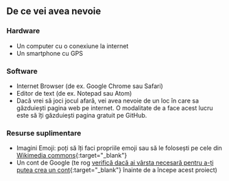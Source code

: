## De ce vei avea nevoie

### Hardware

+ Un computer cu o conexiune la internet
+ Un smartphone cu GPS

### Software

+ Internet Browser (de ex. Google Chrome sau Safari)
+ Editor de text (de ex. Notepad sau Atom)
+ Dacă vrei să joci jocul afară, vei avea nevoie de un loc în care sa găzduiești pagina web pe internet. O modalitate de a face acest lucru este să îți găzduiești pagina gratuit pe GitHub.

### Resurse suplimentare

+ Imagini Emoji: poți să îți faci propriile emoji sau să le folosești pe cele din [Wikimedia commons](https://commons.wikimedia.org/wiki/Emoji){:target="_blank"}
+ Un cont de Google (te rog [verifică dacă ai vârsta necesară pentru a-ți putea crea un cont](https://support.google.com/accounts/answer/1350409?hl=en){:target="_blank"} înainte de a începe acest proiect)